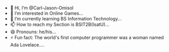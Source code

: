 - 👋 Hi, I’m @Carl-Jason-Omisol
- 👀 I’m interested in Online Games...
- 🌱 I’m currently learning BS Information Technology...
- 📫 How to reach my Section is BSIT2B(IsatU)...
- 😄 Pronouns: he/his...
- ⚡ Fun fact: The world's first computer programmer was a woman named Ada Lovelace....

<!---
Carl-Jason-Omisol/Carl-Jason-Omisol is a ✨ special ✨ repository because its `README.md` (this file) appears on your GitHub profile.
You can click the Preview link to take a look at your changes.
--->
